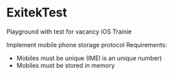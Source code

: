 # ExitekTest
Playground with test for vacancy iOS Trainie

 Implement mobile phone storage protocol
 Requirements:
 - Mobiles must be unique (IMEI is an unique number)
 - Mobiles must be stored in memory
